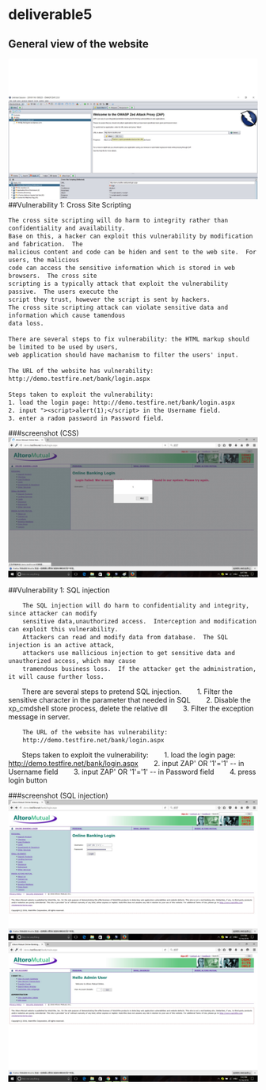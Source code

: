 # deliverable5
## General view of the website
![](https://github.com/Kururu1992/deliverable5/blob/master/screenshot/general_view.jpg)
##Vulnerability 1: Cross Site Scripting

    The cross site scripting will do harm to integrity rather than confidentiality and availability.  
    Base on this, a hacker can exploit this vulnerability by modification and fabrication.  The 
    malicious content and code can be hiden and sent to the web site.  For users, the malicious 
    code can access the sensitive information which is stored in web browsers.  The cross site 
    scripting is a typically attack that exploit the vulnerability passive.  The users execute the 
    script they trust, however the script is sent by hackers.  
    The cross site scripting attack can violate sensitive data and information which cause tamendous 
    data loss.
    
    There are several steps to fix vulnerability: the HTML markup should be limited to be used by users, 
    web application should have machanism to filter the users' input.
    
    The URL of the website has vulnerability:
    http://demo.testfire.net/bank/login.aspx
    
    Steps taken to exploit the vulnerability:
    1. load the login page: http://demo.testfire.net/bank/login.aspx
    2. input "><script>alert(1);</script> in the Username field.
    3. enter a radom password in Password field.
    
###screenshot (CSS)
![](https://github.com/Kururu1992/deliverable5/blob/master/screenshot/xss_login.jpg)


##Vulnerability 1: SQL injection

        The SQL injection will do harm to confidentiality and integrity, since attacker can modify 
        sensitive data,unauthorized access.  Interception and modification can exploit this vulnerability.
        Attackers can read and modify data from database.  The SQL injection is an active attack, 
        attackers use mallicious injection to get sensitive data and unauthorized access, which may cause 
        tramendous business loss.  If the attacker get the administration, it will cause further loss.  
        
        There are several steps to pretend SQL injection. 
        1. Filter the sensitive character in the parameter that needed in SQL
        2. Disable the xp_cmdshell store process, delete the relative dll
        3. Filter the exception message in server.
        
        The URL of the website has vulnerability:
        http://demo.testfire.net/bank/login.aspx
        
        Steps taken to exploit the vulnerability:
        1. load the login page: http://demo.testfire.net/bank/login.aspx
        2. input ZAP' OR '1'='1' -- in Username field
        3. input ZAP' OR '1'='1' -- in Password field
        4. press login button
        
###screenshot (SQL injection)
![](https://github.com/Kururu1992/deliverable5/blob/master/screenshot/SQL_1.jpg)
![](https://github.com/Kururu1992/deliverable5/blob/master/screenshot/SQL_2.jpg)

        
